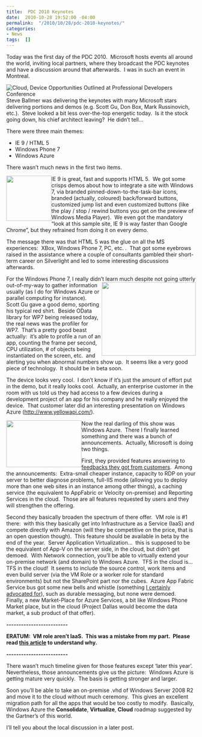 ```yaml
---
title:  PDC 2010 Keynotes
date:  2010-10-28 19:52:00 -04:00
permalink:  "/2010/10/28/pdc-2010-keynotes/"
categories:
- News
tags:  []
---
```

<p>Today was the first day of the PDC 2010.&#160; Microsoft hosts events all around the world, inviting local partners, where they broadcast the PDC keynotes and have a discussion around that afterwards.&#160; I was in such an event in Montreal.</p>  <p><img style="display:inline;margin-left:0;margin-right:0;" title="Cloud, Device Opportunities Outlined at Professional Developers Conference" alt="Cloud, Device Opportunities Outlined at Professional Developers Conference" align="right" src="http://www.microsoft.com/presspass/_resources/images/homepage/2010/hero/event_pdc10postkeynote_hero.jpg" />Steve Ballmer was delivering the keynotes with many Microsoft stars delivering portions and demos (e.g. Scott Gu, Don Box, Mark Russinovich, etc.).&#160; Steve looked a bit less over-the-top energetic today.&#160; Is it the stock going down, his chief architect leaving?&#160; He didn’t tell…</p>  <p>There were three main themes:</p>  <ul>   <li>IE 9 / HTML 5 </li>    <li>Windows Phone 7 </li>    <li>Windows Azure </li> </ul>  <p>There wasn’t much news in the first two items.</p>  <p><img style="display:inline;margin-left:0;margin-right:0;" align="left" src="http://i1-news.softpedia-static.com/images/news2/Internet-Explorer-9-IE9-Early-Preview-Demo-2.jpg" width="120" height="120" />IE 9 is great, fast and supports HTML 5.&#160; We got some crisps demos about how to integrate a site with Windows 7, via branded pinned-down-to-the-task-bar icons, branded (actually, coloured) back/forward buttons, customized jump list and even customized buttons (like the play / stop / rewind buttons you get on the preview of Windows Media Player).&#160; We even got the mandatory “look at this sample site, IE 9 is way faster than Google Chrome”, but they refrained from doing it on every demo.</p>  <p>The message there was that HTML 5 was the glue on all the MS experiences:&#160; XBox, Windows Phone 7, PC, etc. .&#160; That got some eyebrows raised in the assistance where a couple of consultants gambled their short-term career on Silverlight and led to some interesting discussions afterwards.</p>  <p>For the Windows Phone 7, I really didn’t learn much despite not going utterly out-of-my-way<img style="display:inline;margin-left:0;margin-right:0;" align="right" src="http://images.intomobile.com/wp-content/uploads/2010/08/windows-phone-7-smartphone.jpg" width="250" height="196" /> to gather information usually (as I do for Windows Azure or parallel computing for instance).&#160; Scott Gu gave a good demo, sporting his typical red shirt.&#160; Beside OData library for WP7 being released today, the real news was the profiler for WP7.&#160; That’s a pretty good beast actually:&#160; it’s able to profile a run of an app, counting the frame per second, CPU utilization, # of objects being instantiated on the screen, etc.&#160; and alerting you when abnormal numbers show up.&#160; It seems like a very good piece of technology.&#160; It should be in beta soon.</p>  <p>The device looks very cool.&#160; I don’t know if it’s just the amount of effort put in the demo, but it really looks cool.&#160; Actually, an enterprise customer in the room with us told us they had access to a few devices during a development project of an app for his company and he really enjoyed the device.&#160; That customer later did an interesting presentation on Windows Azure (<a title="http://www.yellowapi.com/" href="http://www.yellowapi.com/">http://www.yellowapi.com/</a>).</p>  <p><img style="display:inline;margin-left:0;margin-right:0;" align="left" src="http://www.deviantart.com/download/143907838/Windows_Azure_by_PacMani.jpg" width="200" height="125" />Now the real darling of this show was Windows Azure.&#160; There I finally learned something and there was a bunch of announcements.&#160; Actually, Microsoft is doing two things.</p>  <p>First, they provided features answering to <a href="http://vincentlauzon.wordpress.com/2010/08/26/windows-azure-customer-feedback/">feedbacks they got from customers</a>.&#160; Among the announcements:&#160; Extra-small cheaper instance, capacity to RDP on your server to better diagnose problems, full-IIS mode (allowing you to deploy more than one web sites in an instance among other things), a caching service (the equivalent to AppFabric or Velocity on-premise) and Reporting Services in the cloud.&#160; Those are all features requested by users and they will strengthen the offering.</p>  <p>Second they basically broaden the spectrum of there offer.&#160; VM role is #1 there:&#160; with this they basically get into Infrastructure as a Service (IaaS) and compete directly with Amazon (will they be competitive on the price, that is an open question though).&#160; This feature should be available in beta by the end of the year.&#160; Server Application Virtualization…&#160; this is supposed to be the equivalent of App-V on the server side, in the cloud, but didn’t get demoed.&#160; With Network connection, you’ll be able to virtually extend your on-premise network (and domain) to Windows Azure.&#160; TFS in the cloud is…&#160; TFS in the cloud!&#160; It seems to include the source control, work items and even build server (via the VM Role or a worker role for standard environments) but not the SharePoint part nor the cubes.&#160; Azure App Fabric Service bus got some new bells and whistle (something <a href="http://vincentlauzon.wordpress.com/2010/08/04/event-bus-in-windows-azure/">I certainly advocated for</a>), such as durable messaging, but none were demoed.&#160; Finally, a new Market-Place for Azure Services, a bit like Windows Phone Market place, but in the cloud (Project Dallas would become the data market, a sub product of that offer).</p>  <p><strong>-------------------------</strong></p>  <p><strong>ERATUM:&#160; VM role aren’t IaaS.&#160; This was a mistake from my part.&#160; Please read <a href="http://vincentlauzon.wordpress.com/2012/01/15/vm-roles-arent-iaas/">this article</a> to understand why.</strong></p>  <p><strong>-------------------------</strong></p>  <p>There wasn’t much timeline given for those features except ‘later this year’.&#160; Nevertheless, those announcements give us the picture:&#160; Windows Azure is getting mature very quickly.&#160; The basis is getting stronger and larger.</p>  <p>Soon you’ll be able to take an on-premise .vhd of Windows Server 2008 R2 and move it to the cloud without much ceremony.&#160; This gives an excellent migration path for all the apps that would be too costly to modify.&#160; Basically, Windows Azure the <strong>Consolidate</strong>, <strong>Virtualize</strong>, <strong>Cloud</strong> roadmap suggested by the Gartner’s of this world.</p>  <p>I’ll tell you about the local discussion in a later post.</p>